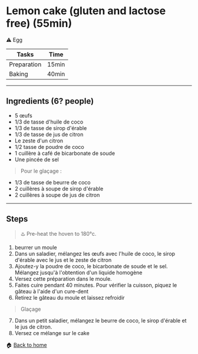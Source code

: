 # Lemon cake (gluten and lactose free) (55min)

:warning: Egg

Tasks | Time
------------ | ------------- 
Preparation  | 15min
Baking  | 40min

---

## Ingredients (6? people)

- 5 œufs
- 1/3 de tasse d'huile de coco
- 1/3 de tasse de sirop d'érable
- 1/3 de tasse de jus de citron
- Le zeste d'un citron
- 1/2 tasse de poudre de coco
- 1 cuillère à café de bicarbonate de soude
- Une pincée de sel

> Pour le glaçage :

- 1/3 de tasse de beurre de coco
- 2 cuillères à soupe de sirop d'érable
- 2 cuillères à soupe de jus de citron

---

## Steps

> :hotsprings: Pre-heat the hoven to 180°c.

1. beurrer un moule
2. Dans un saladier, mélangez les œufs avec l'huile de coco, le sirop d'érable avec le jus et le zeste de citron
3. Ajoutez-y la poudre de coco, le bicarbonate de soude et le sel. Mélangez jusqu'à l'obtention d'un liquide homogène
4. Versez cette préparation dans le moule. 
5. Faites cuire pendant 40 minutes. Pour vérifier la cuisson, piquez le gâteau à l'aide d'un cure-dent
6. Retirez le gâteau du moule et laissez refroidir

> Glaçage

7. Dans un petit saladier, mélangez le beurre de coco, le sirop d'érable et le jus de citron. 
8. Versez ce mélange sur le cake

:house: [Back to home](../README.md)
